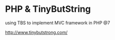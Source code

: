 # PHP & TinyButString

using TBS to implement MVC framework in PHP @7

http://www.tinybutstrong.com/
